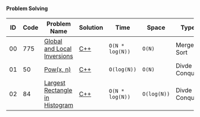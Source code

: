 #### Problem Solving
|ID|Code| Problem Name |  Solution  |  Time | Space | Type | 
|--|----|-------- | ---------- | -------| ------ | ---- |
|00|775|[Global and Local Inversions](https://leetcode.com/problems/global-and-local-inversions/)|[C++](https://github.com/Ali-Elshorpagi/algorithms/blob/main/divde_and_conquer/LeetCode_775.cpp)|`O(N * log(N))`|`O(N)`|Merge Sort|
|01|50|[Pow(x, n)](https://leetcode.com/problems/powx-n/)|[C++](https://github.com/Ali-Elshorpagi/algorithms/blob/main/divde_and_conquer/LeetCode_50.cpp)|`O(log(N))`|`O(N)`|Divde & Conquer|
|02|84|[Largest Rectangle in Histogram](https://leetcode.com/problems/largest-rectangle-in-histogram/)|[C++](https://github.com/Ali-Elshorpagi/algorithms/blob/main/divde_and_conquer/LeetCode_84.cpp)|`O(N * log(N))`|`O(log(N))`|Divde & Conquer|